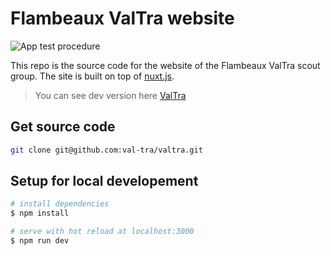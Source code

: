 # Flambeaux ValTra website

![App test procedure](https://github.com/val-tra/valtra/workflows/App%20test%20procedure/badge.svg)

This repo is the source code for the website of the Flambeaux ValTra scout group.
The site is built on top of [nuxt.js](nuxtjs.org).

> You can see dev version here [ValTra](http://val-tra.github.io/valtra/)

## Get source code

```bash
git clone git@github.com:val-tra/valtra.git
```

## Setup for local developement

```bash
# install dependencies
$ npm install

# serve with hot reload at localhost:3000
$ npm run dev
```
